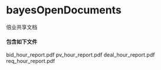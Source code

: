 # bayesOpenDocuments
倍业共享文档
#### 包含如下文件
bid_hour_report.pdf
pv_hour_report.pdf
deal_hour_report.pdf
req_hour_report.pdf
